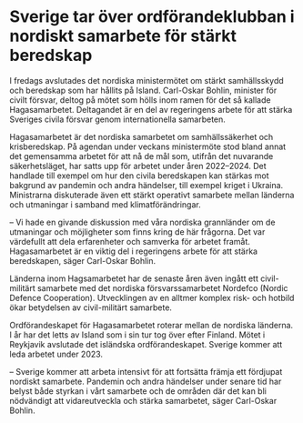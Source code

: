 # Sverige tar över ordförandeklubban i nordiskt samarbete för stärkt beredskap

I fredags avslutades det nordiska ministermötet om stärkt samhällsskydd och beredskap som har hållits på Island. Carl\-Oskar Bohlin, minister för civilt försvar, deltog på mötet som hölls inom ramen för det så kallade Hagasamarbetet. Deltagandet är en del av regeringens arbete för att stärka Sveriges civila försvar genom internationella samarbeten.


Hagasamarbetet är det nordiska samarbetet om samhällssäkerhet och krisberedskap. På agendan under veckans ministermöte stod bland annat det gemensamma arbetet för att nå de mål som, utifrån det nuvarande säkerhetsläget, har satts upp för arbetet under åren 2022–2024\. Det handlade till exempel om hur den civila beredskapen kan stärkas mot bakgrund av pandemin och andra händelser, till exempel kriget i Ukraina. Ministrarna diskuterade även ett stärkt operativt samarbete mellan länderna och utmaningar i samband med klimatförändringar.

– Vi hade en givande diskussion med våra nordiska grannländer om de utmaningar och möjligheter som finns kring de här frågorna. Det var värdefullt att dela erfarenheter och samverka för arbetet framåt. Hagasamarbetet är en viktig del i regeringens arbete för att stärka beredskapen, säger Carl\-Oskar Bohlin.

Länderna inom Hagsamarbetet har de senaste åren även ingått ett civil\-militärt samarbete med det nordiska försvarssamarbetet Nordefco (Nordic Defence Cooperation). Utvecklingen av en alltmer komplex risk\- och hotbild ökar betydelsen av civil\-militärt samarbete.

Ordförandeskapet för Hagasamarbetet roterar mellan de nordiska länderna. I år har det letts av Island som i sin tur tog över efter Finland. Mötet i Reykjavik avslutade det isländska ordförandeskapet. Sverige kommer att leda arbetet under 2023\.

– Sverige kommer att arbeta intensivt för att fortsätta främja ett fördjupat nordiskt samarbete. Pandemin och andra händelser under senare tid har belyst både styrkan i vårt samarbete och de områden där det kan bli nödvändigt att vidareutveckla och stärka samarbetet, säger Carl\-Oskar Bohlin.
